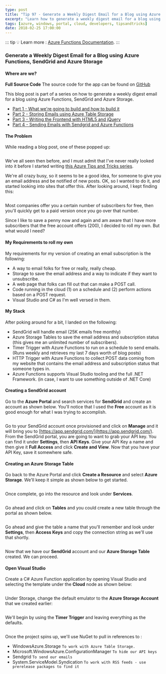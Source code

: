 ```yaml
---
type: post
title: "Tip 97 - Generate a Weekly Digest Email for a Blog using Azure Functions, SendGrid and Azure Storage"
excerpt: "Learn how to generate a weekly digest email for a blog using Azure Functions, SendGrid and Azure Storage"
tags: [azure, windows, portal, cloud, developers, tipsandtricks]
date: 2018-02-25 17:00:00
---
```


::: tip
:bulb: Learn more : [Azure Functions Documentation](https://docs.microsoft.com/azure/azure-functions/?WT.mc_id=docs-azuredevtips-azureappsdev).
:::

### Generate a Weekly Digest Email for a Blog using Azure Functions, SendGrid and Azure Storage

#### Where are we?

**Full Source Code** The source code for the app can be found on [GitHub](https://github.com/mbcrump/EmailSubscription)


This blog post is part of a series on how to generate a weekly digest email for a blog using Azure Functions, SendGrid and Azure Storage. 

* [Part 1 - What we're going to build and how to build it](https://microsoft.github.io/AzureTipsAndTricks/blog/tip97.html)
* [Part 2 - Storing Emails using Azure Table Storage](https://microsoft.github.io/AzureTipsAndTricks/blog/tip98.html)
* [Part 3 - Writing the Frontend with HTML5 and jQuery](https://microsoft.github.io/AzureTipsAndTricks/blog/tip99.html)
* [Part 4 - Sending Emails with Sendgrid and Azure Functions](https://microsoft.github.io/AzureTipsAndTricks/blog/tip100.html)

#### The Problem

While reading a blog post, one of these popped up: 

<img :src="$withBase('/files/emailsub1.png')">

We've all seen then before, and I must admit that I've never really looked into it before I started writing [this Azure Tips and Tricks series](https://michaelcrump.net/azure-tips-and-tricks-complete-list/). 

We're all crazy busy, so it seems to be a good idea, for someone to give you an email address and be notified of new posts. OK, so I wanted to do it, and started looking into sites that offer this. After looking around, I kept finding this:

<img :src="$withBase('/files/emailsub2.png')">

Most companies offer you a certain number of subscribers for free, then you'll quickly get to a paid version once you go over that number. 

Since I like to save a penny now and again and am aware that I have more subscribers that the free account offers (200), I decided to roll my own. But what would I need? 

#### My Requirements to roll my own

My requirements for my version of creating an email subscription is the following: 

* A way to email folks for free or really, really cheap.
* Storage to save the email address and a way to indicate if they want to unsubscribe.
* A web page that folks can fill out that can make a POST call.
* Code running in the cloud (1) on a schedule and (2) perform actions based on a POST request.
* Visual Studio and C# as I'm well versed in them.

#### My Stack

After poking around for a bit, I landed on the following:

* SendGrid will handle email (25K emails free monthly)
* Azure Storage Tables to save the email address and subscription status (this gives me an unlimited number of subscribers). 
* Timer Trigger with Azure Functions to run on a schedule to send emails. (Runs weekly and retrieves my last 7 days worth of blog posts)
* HTTP Trigger with Azure Functions to collect POST data coming from my website that contains the email address and subscription status that someone types in. 
* Azure Functions supports Visual Studio tooling and the full .NET Framework. (in case, I want to use something outside of .NET Core)

#### Creating a SendGrid account

Go to the **Azure Portal** and search services for **SendGrid** and create an account as shown below. You'll notice that I used the **Free** account as it is good enough for what I was trying to accomplish. 

<img :src="$withBase('/files/sendgrid1.png')">

Go to your SendGrid account once provisioned and click on **Manage** and it will bring you to [https://app.sendgrid.com/](https://app.sendgrid.com/). From the SendGrid portal, you are going to want to grab your API key. You can find it under **Settings**, then **API Keys**. Give your API Key a name and then give it **Full Access** and click **Create and View**. Now that you have your API Key, save it somewhere safe.

#### Creating an Azure Storage Table

Go back to the Azure Portal and click **Create a Resource** and select **Azure Storage**. We'll keep it simple as shown below to get started. 

<img :src="$withBase('/files/storageacct1.png')">

Once complete, go into the resource and look under **Services**. 

<img :src="$withBase('/files/storageacct2.png')">

Go ahead and click on **Tables** and you could create a new table through the portal as shown below.

<img :src="$withBase('/files/aztablesblog1.png')">

Go ahead and give the table a name that you'll remember and look under **Settings**, then **Access Keys** and copy the connection string as we'll use that shortly. 

<img :src="$withBase('/files/storagethroughcsharp1.png')">

Now that we have our **SendGrid** account and our **Azure Storage Table** created. We can proceed. 

#### Open Visual Studio

Create a C# Azure Function application by opening Visual Studio and selecting the template under the **Cloud** node as shown below:

<img :src="$withBase('/files/emailsub3.png')">

Under Storage, change the default emulator to the **Azure Storage Account** that we created earlier:

<img :src="$withBase('/files/emailsub4.png')">

We'll begin by using the **Timer Trigger** and leaving everything as the defaults. 

<img :src="$withBase('/files/emailsub5.png')">

Once the project spins up, we'll use NuGet to pull in references to :

* WindowsAzure.Storage `To work with Azure Table Storage.`
* Microsoft.WindowsAzure.ConfigurationManager `To hide our API keys`
* Sendgrid `To send our emails`
* System.ServiceModel.Syndication `To work with RSS feeds - use prerelease packages to find it`

